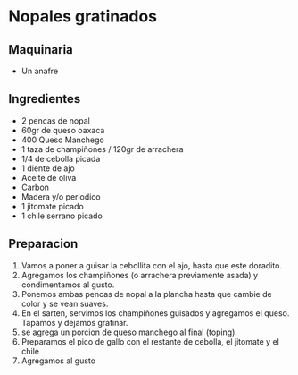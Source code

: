 # Nopales gratinados

## Maquinaria
* Un anafre

## Ingredientes
* 2 pencas de nopal
* 60gr de queso oaxaca
* 400 Queso Manchego
* 1 taza de champiñones / 120gr de arrachera
* 1/4 de cebolla picada
* 1 diente de ajo
* Aceite de oliva
* Carbon
* Madera y/o periodico
* 1 jitomate picado
* 1 chile serrano picado

## Preparacion

1. Vamos a poner a guisar la cebollita con el ajo, hasta que este doradito.
2. Agregamos los champiñones (o arrachera previamente asada) y condimentamos al gusto.
3. Ponemos ambas pencas de nopal a la plancha hasta que cambie de color y se vean suaves.
4. En el sarten, servimos los champiñones guisados y agregamos el queso. Tapamos y dejamos gratinar. 
5. se agrega un porcion de queso manchego al final (toping).
6. Preparamos el pico de gallo con el restante de cebolla, el jitomate y el chile
7. Agregamos al gusto
